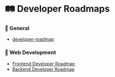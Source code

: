 # 🛤️ Developer Roadmaps  

### 🔹 General  
- [developer-roadmap](https://roadmap.sh/)  

### 🔹 Web Development  
- [Frontend Developer Roadmap](https://roadmap.sh/frontend)  
- [Backend Developer Roadmap](https://roadmap.sh/backend)  
